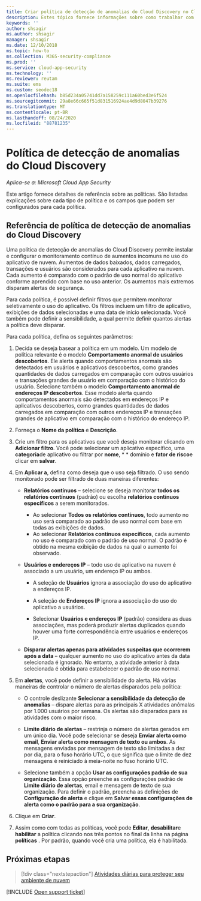 ```yaml
---
title: Criar política de detecção de anomalias do Cloud Discovery no Cloud App Security
description: Estes tópico fornece informações sobre como trabalhar com as políticas de detecção de anomalias do Cloud Discovery.
keywords: ''
author: shsagir
ms.author: shsagir
manager: shsagir
ms.date: 12/10/2018
ms.topic: how-to
ms.collection: M365-security-compliance
ms.prod: ''
ms.service: cloud-app-security
ms.technology: ''
ms.reviewer: reutam
ms.suite: ems
ms.custom: seodec18
ms.openlocfilehash: b85d234a05741dd7a158259c111a60bed3e6f524
ms.sourcegitcommit: 29a8e66c665f51d831516924ae4d9d8047b39276
ms.translationtype: MT
ms.contentlocale: pt-BR
ms.lasthandoff: 08/24/2020
ms.locfileid: "88781235"
---
```

# <a name="cloud-discovery-anomaly-detection-policy"></a>Política de detecção de anomalias do Cloud Discovery

*Aplica-se a: Microsoft Cloud App Security*

Este artigo fornece detalhes de referência sobre as políticas. São listadas explicações sobre cada tipo de política e os campos que podem ser configurados para cada política.

## <a name="cloud-discovery-anomaly-detection-policy-reference"></a>Referência de política de detecção de anomalias do Cloud Discovery

Uma política de detecção de anomalias do Cloud Discovery permite instalar e configurar o monitoramento contínuo de aumentos incomuns no uso do aplicativo de nuvem. Aumentos de dados baixados, dados carregados, transações e usuários são considerados para cada aplicativo na nuvem. Cada aumento é comparado com o padrão de uso normal do aplicativo conforme aprendido com base no uso anterior. Os aumentos mais extremos disparam alertas de segurança.

Para cada política, é possível definir filtros que permitem monitorar seletivamente o uso do aplicativo. Os filtros incluem um filtro de aplicativo, exibições de dados selecionadas e uma data de início selecionada. Você também pode definir a sensibilidade, a qual permite definir quantos alertas a política deve disparar.

Para cada política, defina os seguintes parâmetros:

1. Decida se deseja basear a política em um modelo. Um modelo de política relevante é o modelo **Comportamento anormal de usuários descobertos**. Ele alerta quando comportamentos anormais são detectados em usuários e aplicativos descobertos, como grandes quantidades de dados carregados em comparação com outros usuários e transações grandes de usuário em comparação com o histórico do usuário. Selecione também o modelo **Comportamento anormal de endereços IP descobertos**. Esse modelo alerta quando comportamentos anormais são detectados em endereços IP e aplicativos descobertos, como grandes quantidades de dados carregados em comparação com outros endereços IP e transações grandes de aplicativo em comparação com o histórico do endereço IP.

2. Forneça o **Nome da política** e **Descrição**.

3. Crie um filtro para os aplicativos que você deseja monitorar clicando em **Adicionar filtro**.
   Você pode selecionar um aplicativo específico, uma **categoria**de aplicativo ou filtrar por **nome**, * * domínio e **fator de risco**e clicar em **salvar**.

4. Em **Aplicar a**, defina como deseja que o uso seja filtrado. O uso sendo monitorado pode ser filtrado de duas maneiras diferentes:

    - **Relatórios contínuos** – selecione se deseja monitorar **todos os relatórios contínuos** (padrão) ou escolha **relatórios contínuos específicos** a serem monitorados.

        - Ao selecionar **Todos os relatórios contínuos**, todo aumento no uso será comparado ao padrão de uso normal com base em todas as exibições de dados.
        - Ao selecionar **Relatórios contínuos específicos**, cada aumento no uso é comparado com o padrão de uso normal. O padrão é obtido na mesma exibição de dados na qual o aumento foi observado.

    - **Usuários e endereços IP** – todo uso de aplicativo na nuvem é associado a um usuário, um endereço IP ou ambos.

        - A seleção de **Usuários** ignora a associação do uso do aplicativo a endereços IP.

        - A seleção de **Endereços IP** ignora a associação do uso do aplicativo a usuários.

        - Selecionar **Usuários e endereços IP** (padrão) considera as duas associações, mas poderá produzir alertas duplicados quando houver uma forte correspondência entre usuários e endereços IP.

    - **Disparar alertas apenas para atividades suspeitas que ocorrerem após a data** – qualquer aumento no uso do aplicativo antes da data selecionada é ignorado. No entanto, a atividade anterior à data selecionada é obtida para estabelecer o padrão de uso normal.

5. Em **alertas**, você pode definir a sensibilidade do alerta. Há várias maneiras de controlar o número de alertas disparados pela política:

    - O controle deslizante **Selecionar a sensibilidade da detecção de anomalias** – dispare alertas para as principais X atividades anômalas por 1.000 usuários por semana. Os alertas são disparados para as atividades com o maior risco.

    - **Limite diário de alertas** – restrinja o número de alertas gerados em um único dia. Você pode selecionar se deseja **Enviar alerta como email**, **Enviar alerta como mensagem de texto ou ambos**. As mensagens enviadas por mensagem de texto são limitadas a dez por dia, para o fuso horário UTC, o que significa que o limite de dez mensagens é reiniciado à meia-noite no fuso horário UTC.

    - Selecione também a opção **Usar as configurações padrão de sua organização**. Essa opção preenche as configurações padrão de **Limite diário de alertas**, email e mensagem de texto de sua organização. Para definir o padrão, preencha as definições de **Configuração de alerta** e clique em **Salvar essas configurações de alerta como o padrão para a sua organização**.

6. Clique em **Criar**.

7. Assim como com todas as políticas, você pode **Editar**, **desabilitar**e **habilitar** a política clicando nos três pontos no final da linha na página **políticas** . Por padrão, quando você cria uma política, ela é habilitada.

## <a name="next-steps"></a>Próximas etapas

> [!div class="nextstepaction"]
> [Atividades diárias para proteger seu ambiente de nuvem](daily-activities-to-protect-your-cloud-environment.md)

[!INCLUDE [Open support ticket](includes/support.md)]
